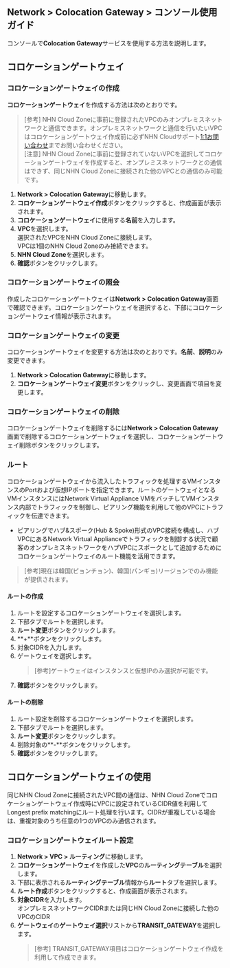 ## Network > Colocation Gateway > コンソール使用ガイド

コンソールで**Colocation Gateway**サービスを使用する方法を説明します。

## コロケーションゲートウェイ

### コロケーションゲートウェイの作成

**コロケーションゲートウェイ**を作成する方法は次のとおりです。

> [参考] NHN Cloud Zoneに事前に登録されたVPCのみオンプレミスネットワークと通信できます。オンプレミスネットワークと通信を行いたいVPCはコロケーションゲートウェイ作成前に必ずNHN Cloudサポート[1:1お問い合わせ](https://www.toast.com/kr/support/inquiry)までお問い合わせください。<br>
> [注意] NHN Cloud Zoneに事前に登録されていないVPCを選択してコロケーションゲートウェイを作成すると、オンプレミスネットワークとの通信はできず、同じNHN Cloud Zoneに接続された他のVPCとの通信のみ可能です。

1. **Network > Colocation Gateway**に移動します。
2. **コロケーションゲートウェイ作成**ボタンをクリックすると、作成画面が表示されます。
3. **コロケーションゲートウェイ**に使用する**名前**を入力します。
4. **VPC**を選択します。<br>
 選択されたVPCをNHN Cloud Zoneに接続します。<br>
   VPCは1個のNHN Cloud Zoneのみ接続できます。
5. **NHN Cloud Zone**を選択します。
6. **確認**ボタンをクリックします。

### コロケーションゲートウェイの照会

作成したコロケーションゲートウェイは**Network > Colocation Gateway**画面で確認できます。コロケーションゲートウェイを選択すると、下部にコロケーションゲートウェイ情報が表示されます。

### コロケーションゲートウェイの変更

コロケーションゲートウェイを変更する方法は次のとおりです。**名前**、**説明**のみ変更できます。

1. **Network > Colocation Gateway**に移動します。
2. **コロケーションゲートウェイ変更**ボタンをクリックし、変更画面で項目を変更します。

### コロケーションゲートウェイの削除

コロケーションゲートウェイを削除するには**Network > Colocation Gateway**画面で削除するコロケーションゲートウェイを選択し、コロケーションゲートウェイ削除ボタンをクリックします。

### ルート

コロケーションゲートウェイから流入したトラフィックを処理するVMインスタンスのPortおよび仮想IPポートを指定できます。ルートのゲートウェイとなるVMインスタンスにはNetwork Virtual Appliance VMをバッチしてVMインスタンス内部でトラフィックを制御し、ピアリング機能を利用して他のVPCにトラフィックを伝達できます。<br>
* ピアリングでハブ&スポーク(Hub & Spoke)形式のVPC接続を構成し、ハブVPCにあるNetwork Virtual Applianceでトラフィックを制御する状況で顧客のオンプレミスネットワークをハブVPCにスポークとして追加するためにコロケーションゲートウェイのルート機能を活用できます。 

> [参考]現在は韓国(ピョンチョン)、韓国(パンギョ)リージョンでのみ機能が提供されます。
#### ルートの作成

1. ルートを設定するコロケーションゲートウェイを選択します。
2. 下部タブでルートを選択します。
3. **ルート変更**ボタンをクリックします。
4. **+**ボタンをクリックします。
5. 対象CIDRを入力します。
6. ゲートウェイを選択します。
   > [参考]ゲートウェイはインスタンスと仮想IPのみ選択が可能です。<br>
7. **確認**ボタンをクリックします。

#### ルートの削除

1. ルート設定を削除するコロケーションゲートウェイを選択します。
2. 下部タブでルートを選択します。
3. **ルート変更**ボタンをクリックします。
4. 削除対象の**-**ボタンをクリックします。
5. **確認**ボタンをクリックします。

## コロケーションゲートウェイの使用

同じNHN Cloud Zoneに接続されたVPC間の通信は、NHN Cloud Zoneでコロケーションゲートウェイ作成時にVPCに設定されているCIDR値を利用してLongest prefix matchingにルート処理を行います。CIDRが重複している場合は、重複対象のうち任意の1つのVPCのみ通信されます。

### コロケーションゲートウェイルート設定

1. **Network > VPC > ルーティング**に移動します。
2. **コロケーションゲートウェイ**を作成した**VPC**の**ルーティングテーブル**を選択します。
3. 下部に表示される**ルーティングテーブル**情報から**ルート**タブを選択します。
4. **ルート作成**ボタンをクリックすると、作成画面が表示されます。
5. **対象CIDR**を入力します。<br>
 オンプレミスネットワークCIDRまたは同じHN Cloud Zoneに接続した他のVPCのCIDR
6. **ゲートウェイ**の**ゲートウェイ選択**リストから**TRANSIT_GATEWAY**を選択します。<br>
   > [参考] TRANSIT_GATEWAY項目はコロケーションゲートウェイ作成を利用して作成できます。
